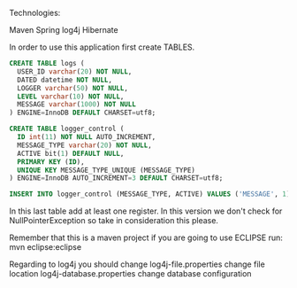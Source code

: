 Technologies:

Maven
Spring
log4j
Hibernate

In order to use this application first create TABLES.
```sql
CREATE TABLE logs (
  USER_ID varchar(20) NOT NULL,
  DATED datetime NOT NULL,
  LOGGER varchar(50) NOT NULL,
  LEVEL varchar(10) NOT NULL,
  MESSAGE varchar(1000) NOT NULL
) ENGINE=InnoDB DEFAULT CHARSET=utf8;

CREATE TABLE logger_control (
  ID int(11) NOT NULL AUTO_INCREMENT,
  MESSAGE_TYPE varchar(20) NOT NULL,
  ACTIVE bit(1) DEFAULT NULL,
  PRIMARY KEY (ID),
  UNIQUE KEY MESSAGE_TYPE_UNIQUE (MESSAGE_TYPE)
) ENGINE=InnoDB AUTO_INCREMENT=3 DEFAULT CHARSET=utf8;

INSERT INTO logger_control (MESSAGE_TYPE, ACTIVE) VALUES ('MESSAGE', 1);
```

In this last table add at least one register. In this version we don't check for 
NullPointerException so take in consideration this please. 

Remember that this is a maven project if you are going to use ECLIPSE run:
mvn eclipse:eclipse

Regarding to log4j you should change 
log4j-file.properties                change file location
log4j-database.properties            change database configuration
